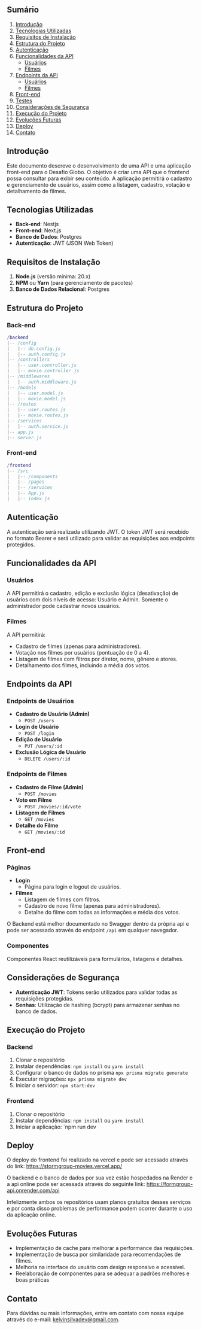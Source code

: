 ## Sumário

1. [Introdução](#introdu%C3%A7%C3%A3o)
2. [Tecnologias Utilizadas](#tecnologias-utilizadas)
3. [Requisitos de Instalação](#requisitos-de-instala%C3%A7%C3%A3o)
4. [Estrutura do Projeto](#estrutura-do-projeto)
5. [Autenticação](#autentica%C3%A7%C3%A3o)
6. [Funcionalidades da API](#funcionalidades-da-api)
    - [Usuários](#usu%C3%A1rios)
    - [Filmes](#filmes)
7. [Endpoints da API](#endpoints-da-api)
    - [Usuários](#endpoints-de-usu%C3%A1rios)
    - [Filmes](#endpoints-de-filmes)
8. [Front-end](#front-end)
9. [Testes](#testes)
10. [Considerações de Segurança](#considera%C3%A7%C3%B5es-de-seguran%C3%A7a)
11. [Execução do Projeto](#execu%C3%A7%C3%A3o-do-projeto)
12. [Evoluções Futuras](#evolu%C3%A7%C3%B5es-futuras)
13. [Deploy](#deploy)
14. [Contato](#contato)

## Introdução

Este documento descreve o desenvolvimento de uma API e uma aplicação front-end para o Desafio Globo. O objetivo é criar uma API que o frontend possa consultar para exibir seu conteúdo. A aplicação permitirá o cadastro e gerenciamento de usuários, assim como a listagem, cadastro, votação e detalhamento de filmes.

## Tecnologias Utilizadas

- **Back-end**: Nestjs
- **Front-end**: Next.js
- **Banco de Dados**: Postgres
- **Autenticação**: JWT (JSON Web Token)

## Requisitos de Instalação

1. **Node.js** (versão mínima: 20.x)
2. **NPM** ou **Yarn** (para gerenciamento de pacotes)
3. **Banco de Dados Relacional**: Postgres

## Estrutura do Projeto

### Back-end


```lua
/backend
|-- /config
|   |-- db.config.js
|   |-- auth.config.js
|-- /controllers
|   |-- user.controller.js
|   |-- movie.controller.js
|-- /middlewares
|   |-- auth.middleware.js
|-- /models
|   |-- user.model.js
|   |-- movie.model.js
|-- /routes
|   |-- user.routes.js
|   |-- movie.routes.js
|-- /services
|   |-- auth.service.js
|-- app.js
|-- server.js

```

### Front-end

```lua
/frontend
|-- /src
|   |-- /components
|   |-- /pages
|   |-- /services
|   |-- App.js
|   |-- index.js
```

## Autenticação

A autenticação será realizada utilizando JWT. O token JWT será recebido no formato Bearer e será utilizado para validar as requisições aos endpoints protegidos.

## Funcionalidades da API

### Usuários

A API permitirá o cadastro, edição e exclusão lógica (desativação) de usuários com dois níveis de acesso: Usuário e Admin. Somente o administrador pode cadastrar novos usuários.

### Filmes

A API permitirá:

- Cadastro de filmes (apenas para administradores).
- Votação nos filmes por usuários (pontuação de 0 a 4).
- Listagem de filmes com filtros por diretor, nome, gênero e atores.
- Detalhamento dos filmes, incluindo a média dos votos.

## Endpoints da API

### Endpoints de Usuários

- **Cadastro de Usuário (Admin)**
    - `POST /users`
- **Login de Usuário**
    - `POST /login`
- **Edição de Usuário**
    - `PUT /users/:id`
- **Exclusão Lógica de Usuário**
    - `DELETE /users/:id`

### Endpoints de Filmes

- **Cadastro de Filme (Admin)**
    - `POST /movies`
- **Voto em Filme**
    - `POST /movies/:id/vote`
- **Listagem de Filmes**
    - `GET /movies`
- **Detalhe do Filme**
    - `GET /movies/:id`

## Front-end

### Páginas

- **Login**
    - Página para login e logout de usuários.
- **Filmes**
    - Listagem de filmes com filtros.
    - Cadastro de novo filme (apenas para administradores).
    - Detalhe do filme com todas as informações e média dos votos.

O Backend está melhor documentado no Swagger dentro da própria api e pode ser acessado através do endpoint `/api` em qualquer navegador.



### Componentes

Componentes React reutilizáveis para formulários, listagens e detalhes.

## Considerações de Segurança

- **Autenticação JWT**: Tokens serão utilizados para validar todas as requisições protegidas.
- **Senhas**: Utilização de hashing (bcrypt) para armazenar senhas no banco de dados.

## Execução do Projeto

### Backend

1. Clonar o repositório
2. Instalar dependências: `npm install` ou `yarn install`
3. Configurar o banco de dados no prisma `npx prisma migrate generate`
4. Executar migrações: `npx prisma migrate dev`
5. Iniciar o servidor: `npm start:dev`

### Frontend

1. Clonar o repositório
2. Instalar dependências: `npm install` ou `yarn install`
3. Iniciar a aplicação: `npm run dev


## Deploy

O deploy do frontend foi realizado na vercel e pode ser acessado através do link:
https://stormgroup-movies.vercel.app/

O backend e o banco de dados por sua vez estão hospedados na Render e a api online pode ser acessada através do seguinte link:
https://formgroup-api.onrender.com/api

Infelizmente ambos os repositórios usam planos gratuitos desses serviços e por conta disso problemas de performance podem ocorrer durante o uso da aplicação online.


## Evoluções Futuras

- Implementação de cache para melhorar a performance das requisições.
- Implementação de busca por similaridade para recomendações de filmes.
- Melhoria na interface do usuário com design responsivo e acessível.
- Reelaboração de componentes para se adequar  a padrões melhores e boas práticas

## Contato

Para dúvidas ou mais informações, entre em contato com nossa equipe através do e-mail: kelvinsilvadev@gmail.com.